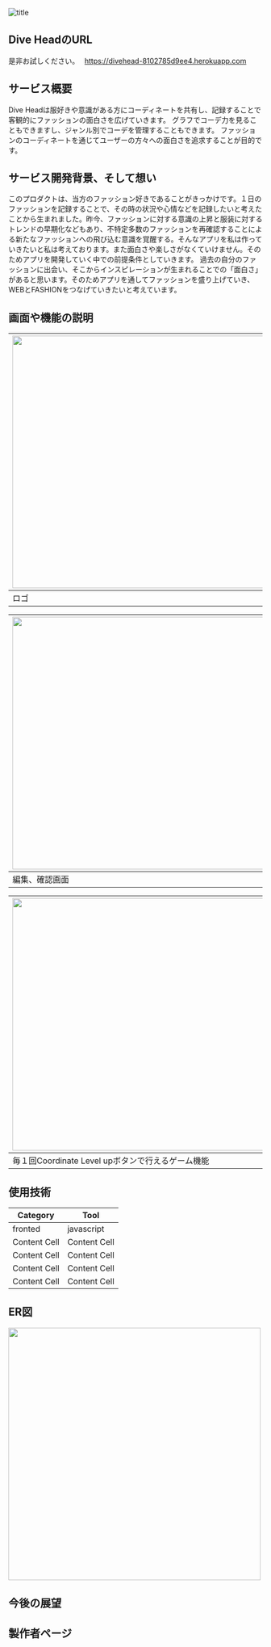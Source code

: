 ![title](https://github.com/4041-ny/divehead/assets/140897208/cbda2cab-3e68-4edb-8e5a-0e633f2f9331)
## Dive HeadのURL　
是非お試しください。　
https://divehead-8102785d9ee4.herokuapp.com

## サービス概要
Dive Headは服好きや意識がある方にコーディネートを共有し、記録することで客観的にファッションの面白さを広げていきます。
グラフでコーデ力を見ることもできますし、ジャンル別でコーデを管理することもできます。
ファッションのコーディネートを通じてユーザーの方々への面白さを追求することが目的です。

## サービス開発背景、そして想い
このプロダクトは、当方のファッション好きであることがきっかけです。１日のファッションを記録することで、その時の状況や心情などを記録したいと考えたことから生まれました。昨今、ファッションに対する意識の上昇と服装に対するトレンドの早期化などもあり、不特定多数のファッションを再確認することによる新たなファッションへの飛び込む意識を覚醒する。そんなアプリを私は作っていきたいと私は考えております。また面白さや楽しさがなくていけません。そのためアプリを開発していく中での前提条件としていきます。
過去の自分のファッションに出会い、そこからインスピレーションが生まれることでの「面白さ」があると思います。そのためアプリを通してファッションを盛り上げていき、WEBとFASHIONをつなげていきたいと考えています。


## 画面や機能の説明
|<img src="https://github.com/4041-ny/divehead/assets/140897208/6e9f6e73-728a-4fe4-8eba-da2b4a29e3f8" width="500px">|<img src="https://github.com/4041-ny/divehead/assets/140897208/afa44576-4a4f-4d94-89e7-16bc7a9e56b8" width="500px">|
|---|---|
|ロゴ|記録作成画面|

|<img src="https://github.com/4041-ny/divehead/assets/140897208/d309a829-304a-45b0-b733-96d309a8db5d" width="500px">|<img src="https://github.com/4041-ny/divehead/assets/140897208/149aeef0-1191-4321-b664-3f652fb4659c" width="500px">|
|---|---|
|編集、確認画面|コーディネート一覧表示画面(スクロール)|

|<img src="https://github.com/4041-ny/divehead/assets/140897208/d7f58dbc-b6d0-4732-927d-e7f0bd7e7ac8" width="500px">|<img src="https://github.com/4041-ny/divehead/assets/140897208/fce62f35-d095-40ec-b6fd-d8afc124fb69" width="500px">|
|---|---|
|毎１回Coordinate Level upボタンで行えるゲーム機能|コーディネート力を１週間ごとにグラフ化する機能|

## 使用技術
| Category  | Tool |
| ------------- | ------------- |
| fronted  | javascript  |
| Content Cell  | Content Cell  |
| Content Cell  | Content Cell  |
| Content Cell  | Content Cell  |
| Content Cell  | Content Cell  |
## ER図
<img src="https://github.com/4041-ny/divehead/assets/140897208/ec8ea493-cb77-45b6-885b-bd0612850fe1" width="500px">

## 今後の展望



## 製作者ページ


